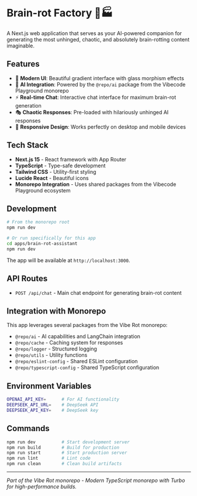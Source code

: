 # Brain-rot Factory 🧠🏭

A Next.js web application that serves as your AI-powered companion for generating the most unhinged, chaotic, and absolutely brain-rotting content imaginable.

## Features

- 🎨 **Modern UI**: Beautiful gradient interface with glass morphism effects
- 🤖 **AI Integration**: Powered by the `@repo/ai` package from the Vibecode Playground monorepo
- ⚡ **Real-time Chat**: Interactive chat interface for maximum brain-rot generation
- 🎭 **Chaotic Responses**: Pre-loaded with hilariously unhinged AI responses
- 📱 **Responsive Design**: Works perfectly on desktop and mobile devices

## Tech Stack

- **Next.js 15** - React framework with App Router
- **TypeScript** - Type-safe development
- **Tailwind CSS** - Utility-first styling
- **Lucide React** - Beautiful icons
- **Monorepo Integration** - Uses shared packages from the Vibecode Playground ecosystem

## Development

```bash
# From the monorepo root
npm run dev

# Or run specifically for this app
cd apps/brain-rot-assistant
npm run dev
```

The app will be available at `http://localhost:3000`.

## API Routes

- `POST /api/chat` - Main chat endpoint for generating brain-rot content

## Integration with Monorepo

This app leverages several packages from the Vibe Rot monorepo:

- `@repo/ai` - AI capabilities and LangChain integration
- `@repo/cache` - Caching system for responses
- `@repo/logger` - Structured logging
- `@repo/utils` - Utility functions
- `@repo/eslint-config` - Shared ESLint configuration
- `@repo/typescript-config` - Shared TypeScript configuration

## Environment Variables

```bash
OPENAI_API_KEY=      # For AI functionality
DEEPSEEK_API_URL=    # DeepSeek API
DEEPSEEK_API_KEY=    # DeepSeek key
```

## Commands

```bash
npm run dev          # Start development server
npm run build        # Build for production
npm run start        # Start production server
npm run lint         # Lint code
npm run clean        # Clean build artifacts
```

---

*Part of the Vibe Rot monorepo - Modern TypeScript monorepo with Turbo for high-performance builds.*

